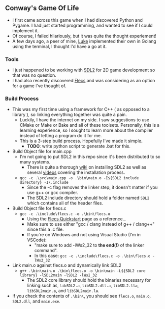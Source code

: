 ## Conway's Game Of Life
- I first came across this game when I had discovered Python and Pygame. I had just started programming, and wanted to see if I could implement it.
- Of course, I failed hilariously, but it was quite the thought experiement!
- A few days ago, a peer of mine, [Luke](https://github.com/Dysax) implemented their own in Golang using the terminal, I thought I'd have a go at it.
### Tools
- I just happened to be working with [SDL2](https://github.com/libsdl-org/SDL/tree/SDL2) for 2D game development so that was no question.
- I had also recently discovered [Flecs](https://github.com/SanderMertens/flecs) and was considering as an option for a game I've thought of.
### Build Process
- This was my first time using a framework for C++ ( as opposed to a library ), so linking everything together was quite a pain.
  - Luckily, I have the internet on my side. I saw suggestions to use CMake or Make or Bake and all of these toolsets. Personally, this is a learning experience, so I sought to learn more about the compiler instead of letting a program do it for me.
  - This is a 3-step build process. Hopefully I've made it simple.
    - **TODO**: write python script to generate .bat for this.
- Build Object file for main.cpp
  - I'm not going to put SDL2 in this repo since it's been distributed to so many systems.
    - There is quite a thorough [wiki](https://wiki.libsdl.org/SDL2/Installation) on installing SDL2 as well as several [videos](https://www.youtube.com/watch?v=H08t6gD1Y1E) covering the installation process.
  - `gcc -c .\src\main.cpp -o .\bin\main.o -I${SDL2 include directory} -I\.include`
    - Since the -c flag removes the linker step, it doesn't matter if you use g++ or gcc compiler.
    - The SDL2 include directory should hold a folder named `SDL2` which contains all of the header files. 
- Build Object file for flecs.c
  - `gcc -c .\include\flecs.c -o .\bin\flecs.o`
    - Using the [Flecs Quickstart](https://www.flecs.dev/flecs/md_docs_2Quickstart.html) page as a reference...
    - Make sure to use either "gcc / clang instead of g++ / clang++" since this a .c file.
    - If you're on Windows and not using Visual Studio (I'm in VSCode):
      - "make sure to add -lWs2_32 to **the end(!)** of the linker command".
      - In this case: `gcc -c .\include\flecs.c -o .\bin\flecs.o -lWs2_32`
- Link main.o against flecs.o and dynamically link SDL2
  - `g++ .\bin\main.o .\bin\flecs.o -o \bin\main -L${SDL2 core library} -lSDL2main -lSDL2 -lWs2_32`
    - The SDL2 core library should hold the binaries necessary for linking such as, `libSDL2.a`, `libSDL2.dll.a`, `libSDL2.lla`, `libSDL2main.a`, and `libSDL2main.la`.
- If you check the contents of `.\bin\`, you should see `flecs.o`, `main.o`, `SDL2.dll`, and `main.exe`.